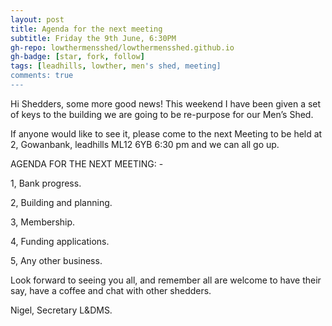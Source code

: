 ```yaml
---
layout: post
title: Agenda for the next meeting 
subtitle: Friday the 9th June, 6:30PM
gh-repo: lowthermensshed/lowthermensshed.github.io
gh-badge: [star, fork, follow]
tags: [leadhills, lowther, men's shed, meeting]
comments: true
---
```

Hi Shedders, some more good news! This weekend I have been given a set of keys to the building we are going to be re-purpose for our Men’s Shed. 

If anyone would like to see it, please come to the next Meeting to be held at 2, Gowanbank, leadhills ML12 6YB 6:30 pm and we can all go up. 

AGENDA FOR THE NEXT MEETING: - 

1, Bank progress. 

2, Building and planning. 

3, Membership. 

4, Funding applications. 

5, Any other business. 

Look forward to seeing you all, and remember all are welcome to have their say, have a coffee and chat with other shedders. 

Nigel, Secretary L&DMS.